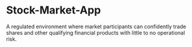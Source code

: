 # Stock-Market-App
A regulated environment where market participants can confidently trade shares and other qualifying financial products with little to no operational risk.
